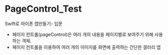 # PageControl_Test

  Swift로 아이폰 앱만들기- 입문
- 페이지 컨트롤(pageControl)은 여러 개의 내용을 페이지별로 보여주기 위해 사용하는 객체.
- 페이지 컨트롤을 이용하여 여러 개의 이미지를 화면에 출력하는 간단한 갤러리 앱

